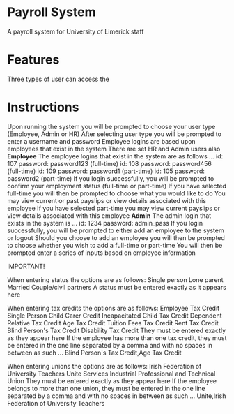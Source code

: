 # Payroll System
A payroll system for University of Limerick staff

# Features
Three types of user can access the 

# Instructions
Upon running the system you will be prompted to choose your user type (Employee, Admin or HR)
After selecting user type you will be prompted to enter a username and password
Employee logins are based upon employees that exist in the system
There are set HR and Admin users also
**Employee**
The employee logins that exist in the system are as follows ...
id: 107  password: password123 (full-time)
id: 108  password: password456 (full-time)
id: 109  password: password1 (part-time)
id: 105  password: password2 (part-time)
If you login successfully, you will be prompted to confirm your employment status (full-time or part-time)
If you have selected full-time you will then be prompted to choose what you would like to do 
You may view current or past payslips or view details associated with this employee
If you have selected part-time you may view current payslips or view details associated with this employee
**Admin**
The admin login that exists in the system is ...
id: 1234  password: admin_pass
If you login successfully, you will be prompted to either add an employee to the system or logout
Should you choose to add an employee you will then be prompted to choose whether you wish to add a full-time or part-time
You will then be prompted enter a series of inputs based on employee information

IMPORTANT!

When entering status the options are as follows:
Single person
Lone parent
Married Couple/civil partners
A status must be entered exactly as it appears here

When entering tax credits the options are as follows:
Employee Tax Credit
Single Person Child Carer Credit
Incapacitated Child Tax Credit
Dependent Relative Tax Credit
Age Tax Credit
Tuition Fees Tax Credit
Rent Tax Credit
Blind Person's Tax Credit
Disability Tax Credit
They must be entered exactly as they appear here
If the employee has more than one tax credit, they must be entered in the one line separated by a comma and with no spaces in between 
as such ...
Blind Person's Tax Credit,Age Tax Credit

When entering unions the options are as follows:
Irish Federation of University Teachers
Unite
Services Industrial Professional and Technical Union
They must be entered exactly as they appear here
If the employee belongs to more than one union, they must be entered in the one line separated by a comma and with no spaces in between 
as such ...
Unite,Irish Federation of University Teachers

When entering health plan the options are as follows:
VHI One Plan 250
VHI HealthPlus Extra
They must be entered exactly as they appear here

When entering health plan type the options are as follows:
Single
Family
They must be entered exactly as they appear here



**HR**
The HR login that exists in the system is ...
If you login successfully, you will be prompted to promote an employee
id: 5678  password: hr_pass

